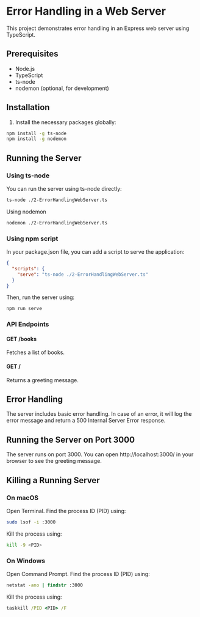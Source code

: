 # Error Handling in a Web Server

This project demonstrates error handling in an Express web server using TypeScript.

## Prerequisites

- Node.js
- TypeScript
- ts-node
- nodemon (optional, for development)

## Installation

1. Install the necessary packages globally:

```bash
npm install -g ts-node
npm install -g nodemon
```

## Running the Server
### Using ts-node
You can run the server using ts-node directly:

```bash
ts-node ./2-ErrorHandlingWebServer.ts
```
Using nodemon
```bash
nodemon ./2-ErrorHandlingWebServer.ts
```

### Using npm script
In your package.json file, you can add a script to serve the application:
```json
{
  "scripts": {
    "serve": "ts-node ./2-ErrorHandlingWebServer.ts"
  }
}

```
Then, run the server using:

```bash
npm run serve
```

### API Endpoints
#### GET /books
Fetches a list of books.

#### GET /
Returns a greeting message.

## Error Handling
The server includes basic error handling. In case of an error, it will log the error message and return a 500 Internal Server Error response.

## Running the Server on Port 3000
The server runs on port 3000. You can open http://localhost:3000/ in your browser to see the greeting message.

## Killing a Running Server
### On macOS
Open Terminal.
Find the process ID (PID) using:

```bash
sudo lsof -i :3000

```
Kill the process using:

```bash
kill -9 <PID>

```

### On Windows
Open Command Prompt.
Find the process ID (PID) using:

```bat
netstat -ano | findstr :3000

```
Kill the process using:

```bat
taskkill /PID <PID> /F
```
